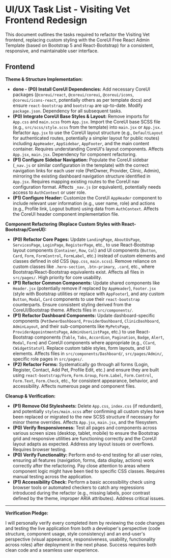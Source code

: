 # UI/UX Task List - Visiting Vet Frontend Redesign

This document outlines the tasks required to refactor the Visiting Vet frontend, replacing custom styling with the CoreUI Free React Admin Template (based on Bootstrap 5 and React-Bootstrap) for a consistent, responsive, and maintainable user interface.

## Frontend

**Theme & Structure Implementation:**

*   **done - (P0) Install CoreUI Dependencies:** Add necessary CoreUI packages (`@coreui/react`, `@coreui/coreui`, `@coreui/icons`, `@coreui/icons-react`, potentially others as per template docs) and ensure `react-bootstrap` and `bootstrap` are up-to-date. Modify `package.json`. Dependency for all subsequent tasks.
*   **(P0) Integrate CoreUI Base Styles & Layout:** Remove imports for `App.css` and `main.scss` from `App.jsx`. Import the CoreUI base SCSS file (e.g., `src/scss/style.scss` from the template) into `main.jsx` or `App.jsx`. Refactor `App.jsx` to use the CoreUI layout structure (e.g., `DefaultLayout` for authenticated routes, potentially a simpler layout for public routes) including `AppHeader`, `AppSidebar`, `AppFooter`, and the main content container. Requires understanding CoreUI's layout components. Affects `App.jsx`, `main.jsx`. Dependency for component refactoring.
*   **(P1) Configure Sidebar Navigation:** Populate the CoreUI sidebar (`_nav.js` or similar configuration in the template) with the correct navigation links for each user role (PetOwner, Provider, Clinic, Admin), mirroring the existing dashboard navigation structure identified in `App.jsx`. Requires mapping existing routes to the CoreUI nav configuration format. Affects `_nav.js` (or equivalent), potentially needs access to `AuthContext` or user role.
*   **(P1) Configure Header:** Customize the CoreUI `AppHeader` component to include relevant user information (e.g., user name, role) and actions (e.g., Profile link, Logout button) using data from `AuthContext`. Affects the CoreUI header component implementation file.

**Component Refactoring (Replace Custom Styles with React-Bootstrap/CoreUI):**

*   **(P0) Refactor Core Pages:** Update `LandingPage`, `AboutUsPage`, `ServicesPage`, `LoginPage`, `RegisterPage`, etc., to use React-Bootstrap layout components (`Container`, `Row`, `Col`) and UI components (`Button`, `Card`, `Form`, `FormControl`, `FormLabel`, etc.) instead of custom elements and classes defined in old CSS (`App.css`, `main.scss`). Remove reliance on custom classes like `.hero-section`, `.btn-primary`, `.card`, etc., where Bootstrap/React-Bootstrap equivalents exist. Affects all files in `src/pages/`. High priority for core usability.
*   **(P1) Refactor Common Components:** Update shared components like `Header.jsx` (potentially remove if replaced by `AppHeader`), `Footer.jsx` (style with Bootstrap utilities or replace with `AppFooter`), and any custom `Button`, `Modal`, `Card` components to use their `react-bootstrap` counterparts. Ensure consistent styling derived from the CoreUI/Bootstrap theme. Affects files in `src/components/`.
*   **(P1) Refactor Dashboard Components:** Update dashboard-specific components (`PetOwnerDashboard`, `ProviderDashboard`, `ClinicDashboard`, `AdminLayout`, and their sub-components like `MyPetsPage`, `ProviderAppointmentsPage`, `AdminUserListPage`, etc.) to use React-Bootstrap components (`Table`, `Tabs`, `Accordion`, `Pagination`, `Badge`, `Alert`, `Modal`, `Form`) and CoreUI components where appropriate (e.g., `CCard`, `CWidgetStatsF`). Replace custom table styles, form layouts, and UI elements. Affects files in `src/components/Dashboard/`, `src/pages/Admin/`, specific role pages in `src/pages/`.
*   **(P2) Refactor Forms:** Systematically go through all forms (Login, Register, Contact, Add Pet, Profile Edit, etc.) and ensure they are built using `react-bootstrap/Form`, `Form.Group`, `Form.Label`, `Form.Control`, `Form.Text`, `Form.Check`, etc., for consistent appearance, behavior, and accessibility. Affects numerous page and component files.

**Cleanup & Verification:**

*   **(P1) Remove Old Stylesheets:** Delete `App.css`, `index.css` (if redundant), and potentially `styles/main.scss` after confirming all custom styles have been replaced or migrated to the new SCSS structure if necessary for minor theme overrides. Affects `App.jsx`, `main.jsx`, and the filesystem.
*   **(P0) Verify Responsiveness:** Test all pages and components across various screen sizes (desktop, tablet, mobile) to ensure the Bootstrap grid and responsive utilities are functioning correctly and the CoreUI layout adapts as expected. Address any layout issues or overflows. Requires browser testing.
*   **(P0) Verify Functionality:** Perform end-to-end testing for all user roles, ensuring all features (navigation, forms, data display, actions) work correctly after the refactoring. Pay close attention to areas where component logic might have been tied to specific CSS classes. Requires manual testing across the application.
*   **(P1) Accessibility Check:** Perform a basic accessibility check using browser tools or automated checkers to catch any regressions introduced during the refactor (e.g., missing labels, poor contrast defined by the theme, improper ARIA attributes). Address critical issues.

---

**Verification Pledge:**

I will personally verify every completed item by reviewing the code changes and testing the live application from both a developer's perspective (code structure, component usage, style consistency) and an end-user's perspective (visual appearance, responsiveness, usability, functionality across roles) after deployment in the next phase. Success requires both clean code and a seamless user experience. 